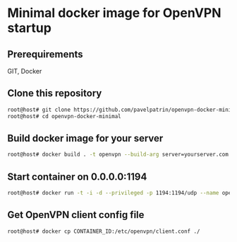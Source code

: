 # Minimal docker image for OpenVPN startup

## Prerequirements
GIT, Docker

## Clone this repository
```sh
root@host# git clone https://github.com/pavelpatrin/openvpn-docker-minimal.git
root@host# cd openvpn-docker-minimal
```

## Build docker image for your server
```sh
root@host# docker build . -t openvpn --build-arg server=yourserver.com
```

## Start container on 0.0.0.0:1194
```sh
root@host# docker run -t -i -d --privileged -p 1194:1194/udp --name openvpn openvpn
```

## Get OpenVPN client config file
```sh
root@host# docker cp CONTAINER_ID:/etc/openvpn/client.conf ./
```
